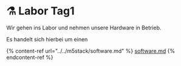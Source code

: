 # ⚗ Labor Tag1

Wir gehen ins Labor und nehmen unsere Hardware in Betrieb.

Es handelt sich hierbei um einen&#x20;

{% content-ref url="../../m5stack/software.md" %}
[software.md](../../m5stack/software.md)
{% endcontent-ref %}
